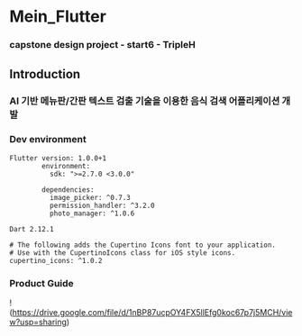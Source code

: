 # Mein_Flutter

### capstone design project - start6 - TripleH

## Introduction
### AI 기반 메뉴판/간판 텍스트 검출 기술을 이용한 음식 검색 어플리케이션 개발

### Dev environment
```
Flutter version: 1.0.0+1
        environment:
          sdk: ">=2.7.0 <3.0.0"

        dependencies:
          image_picker: ^0.7.3
          permission_handler: ^3.2.0
          photo_manager: ^1.0.6

Dart 2.12.1

# The following adds the Cupertino Icons font to your application.
# Use with the CupertinoIcons class for iOS style icons.
cupertino_icons: ^1.0.2
```
### Product Guide
!(https://drive.google.com/file/d/1nBP87ucpOY4FX5llEfg0koc67p7j5MCH/view?usp=sharing)
